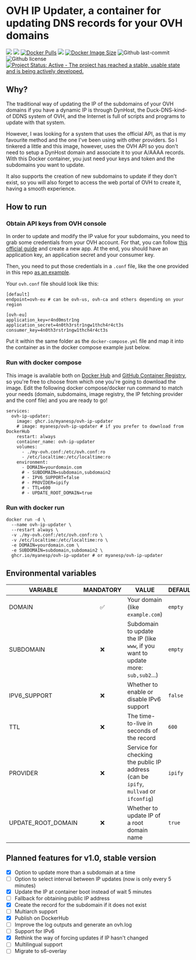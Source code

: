 # OVH IP Updater, a container for updating DNS records for your OVH domains

[![](https://badgen.net/badge/icon/github?icon=github&label)](https://github.com/myanesp/ovh-ip-updater)
[![](https://badgen.net/badge/icon/docker?icon=docker&label)](https://hub.docker.com/r/myanesp/ovh-ip-updater/)
[![Docker Pulls](https://badgen.net/docker/pulls/myanesp/ovh-ip-updater?icon=docker&label=pulls)](https://hub.docker.com/r/myanesp/ovh-ip-updater/)
![](https://badgen.net/github/stars/myanesp/ovh-ip-updater?icon=github&label=stars)
[![Docker Image Size](https://badgen.net/docker/size/myanesp/ovh-ip-updater?icon=docker&label=image%20size)](https://hub.docker.com/r/myanesp/ovh-ip-updater/)
![Github last-commit](https://img.shields.io/github/last-commit/myanesp/ovh-ip-updater)
![Github license](https://badgen.net/github/license/myanesp/ovh-ip-updater)
[![Project Status: Active - The project has reached a stable, usable state and is being actively developed.](https://www.repostatus.org/badges/latest/active.svg)](https://www.repostatus.org/#active)

## Why?

The traditional way of updating the IP of the subdomains of your OVH domains if you have a dynamic IP is through DynHost, the Duck-DNS-kind-of DDNS system of OVH, and the Internet is full of scripts and programs to update with that system. 

However, I was looking for a system that uses the official API, as that is my favourite method and the one I've been using with other providers. So I tinkered a little and this image, however, uses the OVH API so you don't need to setup a DynHost domain and associate it to your A/AAAA records. With this Docker container, you just need your keys and token and the subdomains you want to update. 

It also supports the creation of new subdomains to update if they don't exist, so you will also forget to access the web portal of OVH to create it, having a smooth experience.

## How to run

### Obtain API keys from OVH console

In order to update and modify the IP value for your subdomains, you need to grab some credentials from your OVH account. For that, you can follow [this official guide](https://help.ovhcloud.com/csm/en-gb-api-getting-started-ovhcloud-api?id=kb_article_view&sysparm_article=KB0042784) and create a new app. At the end, you should have an application key, an application secret and your consumer key.

Then, you need to put those credentials in a `.conf` file, like the one provided in this repo [as an example](ohv.conf).

Your `ovh.conf` file should look like this:

```
[default]
endpoint=ovh-eu # can be ovh-us, ovh-ca and others depending on your region

[ovh-eu]
application_key=r4nd0mstr1ng
application_secret=4n0th3rstr1ngw1thch4r4ct3s
consumer_key=4n0th3rstr1ngw1thch4r4ct3s
```

Put it within the same folder as the `docker-compose.yml` file and map it into the container as in the docker compose example just below.

### Run with docker compose

This image is available both on [Docker Hub](https://hub.docker.com/r/myanesp/ovh-ip-updater) and [GitHub Container Registry](https://github.com/myanesp/ovh-ip-updater), so you're free to choose from which one you're going to download the image. Edit the following docker compose/docker run command to match your needs (domain, subdomains, image registry, the IP fetching provider and the conf file) and you are ready to go!

```
services:
  ovh-ip-updater:
    image: ghcr.io/myanesp/ovh-ip-updater
    # image: myanesp/ovh-ip-updater # if you prefer to download from DockerHub
    restart: always
    container_name: ovh-ip-updater
    volumes:
      - ./my-ovh.conf:/etc/ovh.conf:ro
      - /etc/localtime:/etc/localtime:ro
    environment:
      - DOMAIN=yourdomain.com
      # - SUBDOMAIN=subdomain,subdomain2
      # - IPV6_SUPPORT=false
      # - PROVIDER=ipify
      # - TTL=600
      # - UPDATE_ROOT_DOMAIN=true
```

### Run with docker run

```
docker run -d \
  --name ovh-ip-updater \
  --restart always \
  -v ./my-ovh.conf:/etc/ovh.conf:ro \
  -v /etc/localtime:/etc/localtime:ro \
  -e DOMAIN=yourdomain.com \
  -e SUBDOMAIN=subdomain,subdomain2 \
  ghcr.io/myanesp/ovh-ip-updater # or myanesp/ovh-ip-updater
```

## Environmental variables

| VARIABLE | MANDATORY | VALUE                                                                                | DEFAULT |
|----------|:---------:|--------------------------------------------------------------------------------------|---------|
| DOMAIN | ✅ | Your domain (like `example.com`)                                                     | `empty` |
| SUBDOMAIN| ❌ | Subdomain to update the IP (like `www`, if you want to update more: `sub,sub2`...)   | `empty` |
| IPV6_SUPPORT | ❌ | Whether to enable or disable IPv6 support                                            | `false` |
| TTL | ❌ | The time-to-live in seconds of the record                                            | `600`   |
| PROVIDER | ❌ | Service for checking the public IP address (can be `ipify`, `mullvad` or `ifconfig`) | `ipify` |
| UPDATE_ROOT_DOMAIN | ❌ | Whether to update IP of a root domain name  | `true`  |

## Planned features for v1.0, stable version

- [x] Option to update more than a subdomain at a time
- [ ] Option to select interval between IP updates (now is only every 5 minutes) 
- [x] Update the IP at container boot instead of wait 5 minutes
- [ ] Fallback for obtaining public IP address
- [x] Create the record for the subdomain if it does not exist
- [ ] Multiarch support
- [x] Publish on DockerHub
- [ ] Improve the log outputs and generate an ovh.log
- [ ] Support for IPv6
- [x] Rethink the way of forcing updates if IP hasn't changed
- [ ] Multilingual support
- [ ] Migrate to s6-overlay